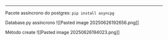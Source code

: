 
---

Pacote assíncrono do postgres: ``pip install asyncpg    ``

Database.py assíncrono
![[Pasted image 20250626192656.png]]

Método create
![[Pasted image 20250626194023.png]]

